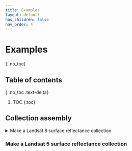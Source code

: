 ```yaml
---
title: Examples
layout: default
has_children: false
nav_order: 4
---
```


# Examples
{:.no_toc}

## Table of contents
{:.no_toc .text-delta}

1. TOC
{:toc}


## Collection assembly

<details><summary>Make a Landsat 8 surface reflectance collection</summary>
[link](http://example.com)

<div class="language-js highlighter-rouge">
  <pre class="highlight">
var myProps = {
	startYear: 1984,
	endYear: 2018,
	startDay: '07-01',
	endDay: '09-01'
}
lcb.setProps(myProps)
var col = lcb.gather()
  </pre>
</div>
```js
print("hello world!")
```
</details>


### Make a Landsat 5 surface reflectance collection

